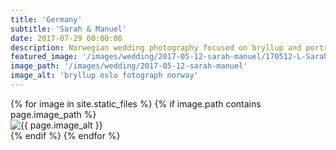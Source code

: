 ```yaml
---
title: 'Germany'
subtitle: 'Sarah & Manuel'
date: 2017-07-29 00:00:00
description: Norwegian wedding photography focused on bryllup and portrait photography. 
featured_image: '/images/wedding/2017-05-12-sarah-manuel/170512-L-Sarah&Manuel-028.jpg'
image_path: '/images/wedding/2017-05-12-sarah-manuel'
image_alt: 'bryllup oslo fotograph norway'
---
```


<!-- > “Cherry blossoms, the symbolic flower of the spring.” -->

<!-- DO NOT EDIT BELOW -->
<div class="image-wrap" >
{% for image in site.static_files %}
    {% if image.path contains page.image_path %}
        <div class="image-wrap" >
        <img src="{{ site.baseurl }}{{ image.path }}" alt="{{ page.image_alt }}" />
        </div>
    {% endif %}
{% endfor %}
